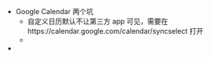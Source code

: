 - Google Calendar 两个坑
	- 自定义日历默认不让第三方 app 可见，需要在https://calendar.google.com/calendar/syncselect 打开
	-
-